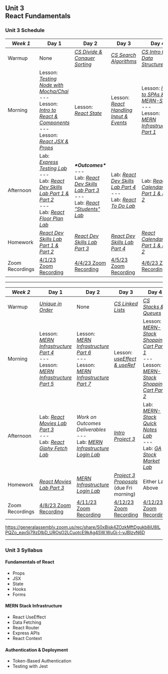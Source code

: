 ## Unit 3 <br> React Fundamentals

### Unit 3 Schedule
| ***Week 1*** | Day 1 | Day 2 | Day 3 | Day 4 | Day 5 |
| -- | -- | -- | -- | -- | -- |
| Warmup | None | [*CS Divide & Conquer Sorting*](/computer-science/05-cs-divide-and-conquer-sorts) | [*CS Search Algorithms*](/computer-science/06-cs-search-algorithms) | [*CS Intro to Data Structures*](/computer-science/07a-intro-data-structures) | [*Morning Algo*](https://leetcode.com/problems/find-pivot-index/?envType=study-plan&id=level-1) |
| Morning | Lesson: [*Testing Node with Mocha/Chai*](/unit-3/week-1/d1-testing-node-and-intro-react/1.1-express-tdd)<br>---<br>Lesson: [*Intro to React & Components*](/unit-3/week-1/d1-testing-node-and-intro-react/1.2-intro-react-and-components.md)<br>---<br>Lesson: [*React JSX & Props*](/unit-3/week-1/d1-testing-node-and-intro-react/1.3-react-jsx-and-props.md) | Lesson: [*React State*](/unit-3/week-1/d2-react-state/2.1-react-state.md) | Lesson: [*React Handling Input & Events*](/unit-3/week-1/d3-react-input-and-event-handling/3.1-react-handling-input-and-events.md) | Lesson: [*Intro to SPAs & MERN-Stack*](/unit-3/week-1/d4-intro-spas-and-mern/4.1-intro-spas-and-mern-stack)<br>---<br>Lesson: [*MERN Infrastructure Part 1*](/unit-3/week-1/d4-intro-spas-and-mern/4.2-mern-infrastructure-part-1) | Lesson: [*MERN Infrastructure Part 2*](/unit-3/week-1/d5-mern-infrastructure/5.1-mern-infrastructure-part-2)<br>---<br>Lesson: [*MERN Infrastructure Part 3*](/unit-3/week-1/d5-mern-infrastructure/5.2-mern-infrastructure-part-3) |
| Afternoon | Lab: [*Express Testing Lab*](/unit-3/week-1/d1-testing-node-and-intro-react/1.1.1-express-testing-lab)<br>---<br>Lab: [*React Dev Skills Lab Part 1 & Part 2*](https://git.generalassemb.ly/SEIR-2-21-23/React-Dev-Skills-Lab-HWS16-17-18)<br>---<br>Lab: [*React Floor Plan Lab*](/unit-3/week-1/d1-testing-node-and-intro-react/1.3.2-react-floor-plan-lab.md) | ***\*Outcomes\****<br>---<br>Lab: [*React Dev Skills Lab Part 3*](https://git.generalassemb.ly/SEIR-2-21-23/React-Dev-Skills-Lab-HWS16-17-18/blob/main/README.md#react-dev-skills-lab---part-3)<br>---<br>Lab: [*React "Students" Lab*](/unit-3/week-1/d2-react-state/2.3-react-students-lab.md) | Lab: [*React Dev Skills Lab Part 4*](https://git.generalassemb.ly/SEIR-2-21-23/React-Dev-Skills-Lab-HWS16-17-18/blob/main/README.md#react-dev-skills-lab---part-4)<br>---<br>Lab: [*React To Do Lab*](/unit-3/week-1/d3-react-input-and-event-handling/3.3-react-to-do-lab.md) | Lab: [*React Calendar Lab Part 1 & Part 2*](https://git.generalassemb.ly/SEIR-2-21-23/React-Calendar-HW19-/blob/main/README.md) |  |
| Homework | [*React Dev Skills Lab Part 1 & Part 2*](https://git.generalassemb.ly/SEIR-2-21-23/React-Dev-Skills-Lab-HWS16-17-18) | [*React Dev Skills Lab Part 3*](https://git.generalassemb.ly/SEIR-2-21-23/React-Dev-Skills-Lab-HWS16-17-18/blob/main/README.md#react-dev-skills-lab---part-3) | [*React Dev Skills Lab Part 4*](https://git.generalassemb.ly/SEIR-2-21-23/React-Dev-Skills-Lab-HWS16-17-18/blob/main/README.md#react-dev-skills-lab---part-4) | [*React Calendar Lab Part 1 & Part 2*](https://git.generalassemb.ly/SEIR-2-21-23/React-Calendar-HW19-/blob/main/README.md) | [*React Movies Lab Part 1 & Part 2*](https://git.generalassemb.ly/SEIR-2-21-23/React-Movies-HW-20-21-22/blob/main/README.md) |
| Zoom Recordings | [4/1/23 Zoom Recording](https://generalassembly.zoom.us/rec/share/B7oJqeU9-pphZPUPYSKua-qol1mVAsz5rOUp4XQzB5V_bh-G1O4xO1zLx-ZEKXt6.EkMv8y7hKBdPOluQ) | [4/4/23 Zoom Recording](https://generalassembly.zoom.us/rec/share/2EqnUBJv8CYic-9ehyhhfoPSHotJO6JKAAV-lRL-mGQIc9V8IZnX0i1bVsrM6VKE.p0q0G7uIO0opfJ6l) | [4/5/23 Zoom Recording](https://generalassembly.zoom.us/rec/share/rSJQ_7DGBXc2ipspfxS1h1BUgwTnRHXuP2uj-S9gzaaVgmmxCdpnSkmk0gLtQZ03.XueMv5_hdk_9DPDf) | [4/6/23 Zoom Recording](https://generalassembly.zoom.us/rec/share/gdLiWr9gLLoETX7CIm8587j96BP9T4M917KFyOcnw_JcP_h-JK2sF707nPjx2rRL.p6FiAgbvU9xPeiKP) | [4/7/23 Zoom Recording](https://generalassembly.zoom.us/rec/share/BaCCqERmyogh6i_e2xa5BjRV0jrjR9KCJVQfvSVrAOLZYhnGYxMm3LMStwDdBTV_.tj3vGKkPYRm8IfSR?startTime=1680886624000) |

----

| ***Week 2*** | Day 1 | Day 2 | Day 3 | Day 4 | Day 5 |
| -- | -- | -- | -- | -- | -- |
| Warmup | [*Unique in Order*](https://www.codewars.com/kata/54e6533c92449cc251001667/train/javascript) | None | [*CS Linked Lists*](/computer-science/07b-linked-lists) | [*CS Stacks & Queues*](/computer-science/08-stacks-and-queues) | [*String Compression*](https://leetcode.com/problems/string-compression/) |
| Morning | Lesson: [*MERN Infrastructure Part 4*](/unit-3/week-2/d6-mern-infrastructure-continued/6.1-mern-infrastructure-part-4)<br>---<br>Lesson: [*MERN Infrastructure Part 5*](/unit-3/week-2/d6-mern-infrastructure-continued/6.2-mern-infrastructure-part-5) | Lesson: [*MERN Infrastructure Part 6*](/unit-3/week-2/d7-mern-infrastructure-continued-2/7.1-mern-infrastructure-part-6)<br>---<br>Lesson: [*MERN Infrastructure Part 7*](/unit-3/week-2/d7-mern-infrastructure-continued-2/7.2-mern-infrastructure-part-7) | Lesson: [*useEffect & useRef*](/unit-3/week-2/d8-react-useEffect-and-useRef/8.1-react-effect-and-ref-hooks) | Lesson: [*MERN-Stack Shopping Cart Part 1*](/unit-3/week-2/d9-mern-shopping-cart/9.1-mern-shopping-cart-part-1)<br>---<br>Lesson: [*MERN-Stack Shopping Cart Part 2*](/unit-3/week-2/d9-mern-shopping-cart/9.2-mern-shopping-cart-part-2) | Lab: [*MERN-Stack Class Code-Along*](/unit-3/week-2/d10-socket-io-and-testing/10.4-mern-stack-class-codealong) |
| Afternoon | Lab: [*React Movies Lab Part 3*](https://git.generalassemb.ly/SEIR-2-21-23/React-Movies-HW-20-21-22/blob/main/README.md#react-movies-lab---part-3)<br>---<br>Lab: [*React Giphy Fetch Lab*](/unit-3/week-2/d6-mern-infrastructure-continued/6.4-react-giphy-fetch-lab.md) | *Work on Outcomes Deliverables*<br>---<br>Lab: [*MERN Infrastructure Login Lab*](https://git.generalassemb.ly/SEIR-2-21-23/MERN-Infrastructure-Login-Lab-HW23) | [*Intro Project 3*](/projects/project-3/project-3-requirements.md) | Lab: [*MERN-Stack Quick Notes Lab*](https://git.generalassemb.ly/SEIR-2-21-23/MERN-Notes-HW25B)<br>---<br>Lab: [*GA Stock Market Lab*](https://git.generalassemb.ly/SEIR-2-21-23/React-Stock-Exchange-HW25) | Project 3 |
| Homework | [*React Movies Lab Part 3*](https://git.generalassemb.ly/SEIR-2-21-23/React-Movies-HW-20-21-22/blob/main/README.md#react-movies-lab---part-3) | [*MERN Infrastructure Login Lab*](https://git.generalassemb.ly/SEIR-2-21-23/MERN-Infrastructure-Login-Lab-HW23) | [*Project 3 Proposals*](/projects/project-3) (due Fri morning) | Either Lab Above | Project 3 |
| Zoom Recordings | [4/8/23 Zoom Recording](https://generalassembly.zoom.us/rec/share/3xXSDGCICgQ07b2BQv7bQSE43ce-xYW3beWUHYqUNAd6rRM2Vwn8NhncjanfTJUG.22SYh1VbVr1EhcDz) | [4/11/23 Zoom Recording](https://generalassembly.zoom.us/rec/share/Ii_FG8pdFw1mCmCz_wuI9W3z1e5VdU9BN6rwzPt44zSAf0UHPXIsbZMKqo-7LjyM.fBCW3ESuLXroaAca)  | [4/12/23 Zoom Recording](https://generalassembly.zoom.us/rec/share/3TmmpKH-zLutOv1qyi9xQFW449a-A-UaszInowQ1Y9YbWOEeVrCGNroq66PdsgNf.gg_B9KlRuUevmoUf) | [4/12/23 Zoom Recording](https://generalassembly.zoom.us/rec/share/3TmmpKH-zLutOv1qyi9xQFW449a-A-UaszInowQ1Y9YbWOEeVrCGNroq66PdsgNf.gg_B9KlRuUevmoUf) |  |


https://generalassembly.zoom.us/rec/share/S0xBisk4ZOzkMftDgukb8jU8ILPQZo_eavSj79zDlbD_UROsO2LCuotcE9kAg4SW.WuGj-l-vJBlzvN6D



----

### Unit 3 Syllabus

#### Fundamentals of React
- Props
- JSX
- State
- Hooks
- Forms
  
#### MERN Stack Infrastructure
- React UseEffect
- Data Fetching
- React Router
- Express APIs
- React Context
  
#### Authentication & Deployment
- Token-Based Authentication
- Testing with Jest
